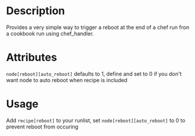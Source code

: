 Description
===========
Provides a very simple way to trigger a reboot at the end of a chef run fron a cookbook run using chef_handler.

Attributes
==========
`node[reboot][auto_reboot]` defaults to 1, define and set to 0 if you don't want node to auto reboot when recipe is included

Usage
=====
Add `recipe[reboot]` to your runlist, set `node[reboot][auto_reboot]` to 0 to prevent reboot from occuring
